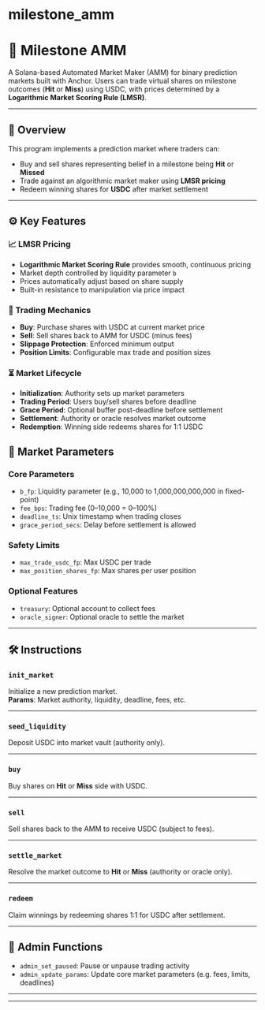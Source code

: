 # milestone_amm

# 🎯 Milestone AMM

A Solana-based Automated Market Maker (AMM) for binary prediction markets built with Anchor. Users can trade virtual shares on milestone outcomes (**Hit** or **Miss**) using USDC, with prices determined by a **Logarithmic Market Scoring Rule (LMSR)**.

---

## 🧾 Overview

This program implements a prediction market where traders can:

- Buy and sell shares representing belief in a milestone being **Hit** or **Missed**
- Trade against an algorithmic market maker using **LMSR pricing**
- Redeem winning shares for **USDC** after market settlement

---

## ⚙️ Key Features

### 📈 LMSR Pricing

- **Logarithmic Market Scoring Rule** provides smooth, continuous pricing
- Market depth controlled by liquidity parameter `b`
- Prices automatically adjust based on share supply
- Built-in resistance to manipulation via price impact

### 💱 Trading Mechanics

- **Buy**: Purchase shares with USDC at current market price
- **Sell**: Sell shares back to AMM for USDC (minus fees)
- **Slippage Protection**: Enforced minimum output
- **Position Limits**: Configurable max trade and position sizes

### ⏳ Market Lifecycle

- **Initialization**: Authority sets up market parameters
- **Trading Period**: Users buy/sell shares before deadline
- **Grace Period**: Optional buffer post-deadline before settlement
- **Settlement**: Authority or oracle resolves market outcome
- **Redemption**: Winning side redeems shares for 1:1 USDC


## 🧮 Market Parameters

### Core Parameters

- `b_fp`: Liquidity parameter (e.g., 10,000 to 1,000,000,000,000 in fixed-point)
- `fee_bps`: Trading fee (0–10,000 = 0–100%)
- `deadline_ts`: Unix timestamp when trading closes
- `grace_period_secs`: Delay before settlement is allowed

### Safety Limits

- `max_trade_usdc_fp`: Max USDC per trade
- `max_position_shares_fp`: Max shares per user position

### Optional Features

- `treasury`: Optional account to collect fees
- `oracle_signer`: Optional oracle to settle the market

---

## 🛠️ Instructions

### `init_market`

Initialize a new prediction market.  
**Params**: Market authority, liquidity, deadline, fees, etc.

---

### `seed_liquidity`

Deposit USDC into market vault (authority only).

---

### `buy`

Buy shares on **Hit** or **Miss** side with USDC.

---

### `sell`

Sell shares back to the AMM to receive USDC (subject to fees).

---

### `settle_market`

Resolve the market outcome to **Hit** or **Miss** (authority or oracle only).

---

### `redeem`

Claim winnings by redeeming shares 1:1 for USDC after settlement.

---

## 🔧 Admin Functions

- `admin_set_paused`: Pause or unpause trading activity
- `admin_update_params`: Update core market parameters (e.g. fees, limits, deadlines)

---

---

